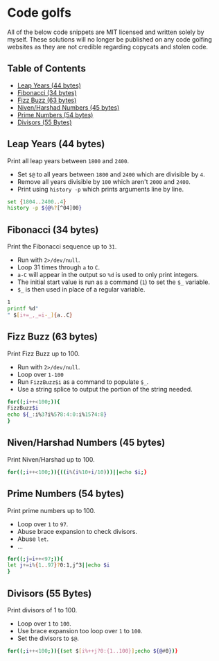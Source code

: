 # Code golfs

All of the below code snippets are MIT licensed and written solely by myself. These solutions will no longer be published on any code golfing websites as they are not credible regarding copycats and stolen code.


## Table of Contents

<!-- vim-markdown-toc GFM -->

* [Leap Years (44 bytes)](#leap-years-44-bytes)
* [Fibonacci (34 bytes)](#fibonacci-34-bytes)
* [Fizz Buzz (63 bytes)](#fizz-buzz-63-bytes)
* [Niven/Harshad Numbers (45 bytes)](#nivenharshad-numbers-45-bytes)
* [Prime Numbers (54 bytes)](#prime-numbers-54-bytes)
* [Divisors (55 Bytes)](#divisors-55-bytes)

<!-- vim-markdown-toc -->


## Leap Years (44 bytes)

Print all leap years between `1800` and `2400`.

- Set `$@` to all years between `1800` and `2400` which are divisible by `4`.
- Remove all years divisible by `100` which aren't `2000` and `2400`.
- Print using `history -p` which prints arguments line by line.

```sh
set {1804..2400..4}
history -p ${@%?[^04]00}
```

## Fibonacci (34 bytes)

Print the Fibonacci sequence up to `31`.

- Run with `2>/dev/null`.
- Loop 31 times through `a` to `C`.
- `a-C` will appear in the output so `%d` is used to only print integers.
- The initial start value is run as a command (`1`) to set the `$_` variable.
- `$_` is then used in place of a regular variable.

```sh
1
printf %d"
" $[i+=_,_=i-_]{a..C}
```

## Fizz Buzz (63 bytes)

Print Fizz Buzz up to 100.

- Run with `2>/dev/null`.
- Loop over `1-100`
- Run `FizzBuzz$i` as a command to populate `$_`.
- Use a string splice to output the portion of the string needed.

```sh
for((;i++<100;)){
FizzBuzz$i
echo ${_:i%3?i%5?8:4:0:i%15?4:8}
}
```

## Niven/Harshad Numbers (45 bytes)

Print Niven/Harshad up to 100.

```sh
for((;i++<100;)){((i%(i%10+i/10)))||echo $i;}
```

## Prime Numbers (54 bytes)

Print prime numbers up to 100.

- Loop over `1` to `97`.
- Abuse brace expansion to check divisors.
- Abuse `let`.
- ...

```sh
for((;j=i++<97;)){
let j+=i%{1..97}?0:1,j^3||echo $i
}
```

## Divisors (55 Bytes)

Print divisors of 1 to 100.

- Loop over `1` to `100`.
- Use brace expansion too loop over `1` to `100`.
- Set the divisors to `$@`.

```sh
for((;i++<100;)){(set $[i%++j?0:{1..100}];echo ${@#0})}
```
